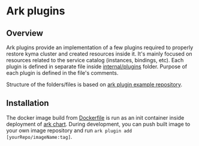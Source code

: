 # Ark plugins

## Overview

Ark plugins provide an implementation of a few plugins required to properly restore kyma cluster and created resources inside it. It's mainly focused on resources related to the service catalog (instances, bindings, etc). Each plugin is defined in separate file inside [internal/plugins](internal/plugins) folder. Purpose of each plugin is defined in the file's comments.

Structure of the folders/files is based on [ark plugin example repository](https://github.com/heptio/ark-plugin-example).

## Installation

The docker image build from [Dockerfile](Dockerfile) is run as an init container inside deployment of [ark chart](../../resources/ark). During development, you can push built image to your own image repository and run `ark plugin add [yourRepo/imageName:tag]`.